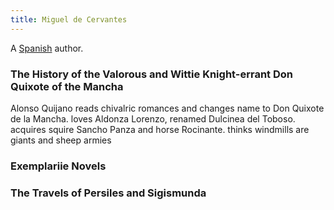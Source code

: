 ```yaml
---
title: Miguel de Cervantes
---
```


A [Spanish](../index.html) author.

### The History of the Valorous and Wittie Knight-errant Don Quixote of the Mancha

Alonso Quijano reads chivalric romances and changes name to Don Quixote de la Mancha. loves Aldonza Lorenzo, renamed Dulcinea del Toboso. acquires squire Sancho Panza and horse Rocinante. thinks windmills are giants and sheep armies

### Exemplariie Novels

### The Travels of Persiles and Sigismunda
